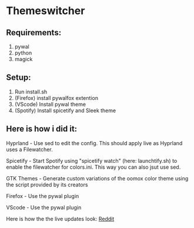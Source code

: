 # Themeswitcher

## Requirements:
1. pywal
2. python
3. magick 

## Setup:
1. Run install.sh
2. (Firefox) install pywalfox extention
3. (VScode) Install pywal theme
4. (Spotify) Install spicetify and Sleek theme


## Here is how i did it:

Hyprland - Use sed to edit the config. This should apply live as Hyprland uses a Filewatcher.

Spicetify - Start Spotify using "spicetify watch" (here: launchtify.sh) to enable the filewatcher for colors.ini. This way you can also jsut use sed.

GTK Themes - Generate custom variations of the oomox color theme using the script provided by its creators 

Firefox - Use the pywal plugin

VScode - Use the pywal plugin


Here is how the the live updates look: [Reddit](https://www.reddit.com/r/unixporn/comments/1chv3tr/hyprland_everything_pywal/)
